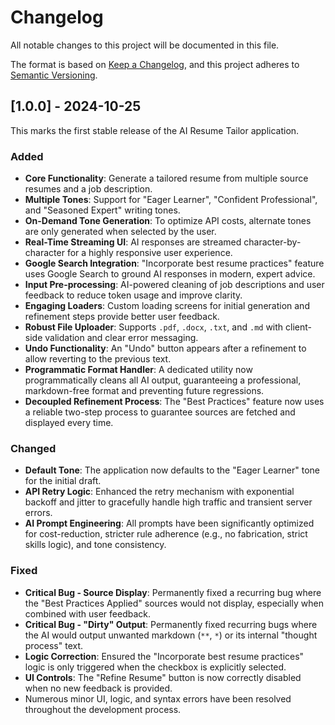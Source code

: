 # Changelog

All notable changes to this project will be documented in this file.

The format is based on [Keep a Changelog](https://keepachangelog.com/en/1.0.0/),
and this project adheres to [Semantic Versioning](https://semver.org/spec/v2.0.0.html).

## [1.0.0] - 2024-10-25

This marks the first stable release of the AI Resume Tailor application.

### Added

-   **Core Functionality**: Generate a tailored resume from multiple source resumes and a job description.
-   **Multiple Tones**: Support for "Eager Learner", "Confident Professional", and "Seasoned Expert" writing tones.
-   **On-Demand Tone Generation**: To optimize API costs, alternate tones are only generated when selected by the user.
-   **Real-Time Streaming UI**: AI responses are streamed character-by-character for a highly responsive user experience.
-   **Google Search Integration**: "Incorporate best resume practices" feature uses Google Search to ground AI responses in modern, expert advice.
-   **Input Pre-processing**: AI-powered cleaning of job descriptions and user feedback to reduce token usage and improve clarity.
-   **Engaging Loaders**: Custom loading screens for initial generation and refinement steps provide better user feedback.
-   **Robust File Uploader**: Supports `.pdf`, `.docx`, `.txt`, and `.md` with client-side validation and clear error messaging.
-   **Undo Functionality**: An "Undo" button appears after a refinement to allow reverting to the previous text.
-   **Programmatic Format Handler**: A dedicated utility now programmatically cleans all AI output, guaranteeing a professional, markdown-free format and preventing future regressions.
-   **Decoupled Refinement Process**: The "Best Practices" feature now uses a reliable two-step process to guarantee sources are fetched and displayed every time.

### Changed

-   **Default Tone**: The application now defaults to the "Eager Learner" tone for the initial draft.
-   **API Retry Logic**: Enhanced the retry mechanism with exponential backoff and jitter to gracefully handle high traffic and transient server errors.
-   **AI Prompt Engineering**: All prompts have been significantly optimized for cost-reduction, stricter rule adherence (e.g., no fabrication, strict skills logic), and tone consistency.

### Fixed

-   **Critical Bug - Source Display**: Permanently fixed a recurring bug where the "Best Practices Applied" sources would not display, especially when combined with user feedback.
-   **Critical Bug - "Dirty" Output**: Permanently fixed recurring bugs where the AI would output unwanted markdown (`**`, `*`) or its internal "thought process" text.
-   **Logic Correction**: Ensured the "Incorporate best resume practices" logic is only triggered when the checkbox is explicitly selected.
-   **UI Controls**: The "Refine Resume" button is now correctly disabled when no new feedback is provided.
-   Numerous minor UI, logic, and syntax errors have been resolved throughout the development process.